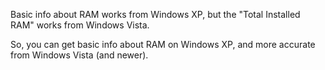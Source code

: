 Basic info about RAM works from Windows XP, but the "Total Installed RAM" works from Windows Vista.

So, you can get basic info about RAM on Windows XP, and more accurate from Windows Vista (and newer).